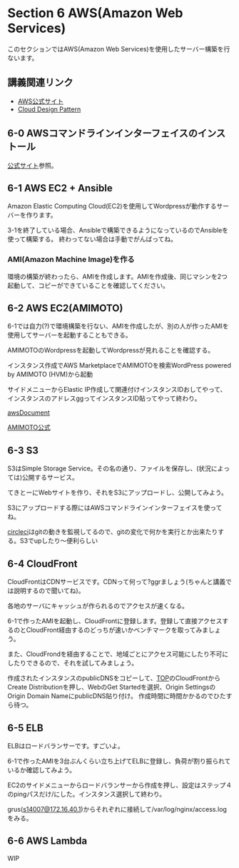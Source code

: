 # Section 6 AWS(Amazon Web Services)

このセクションではAWS(Amazon Web Services)を使用したサーバー構築を行ないます。

## 講義関連リンク

* [AWS公式サイト](http://aws.amazon.com/jp/)
* [Cloud Design Pattern](http://aws.clouddesignpattern.org/index.php/%E3%83%A1%E3%82%A4%E3%83%B3%E3%83%9A%E3%83%BC%E3%82%B8)

## 6-0 AWSコマンドラインインターフェイスのインストール

[公式サイト](http://aws.amazon.com/jp/cli/)参照。

## 6-1	AWS EC2 + Ansible

Amazon Elastic Computing Cloud(EC2)を使用してWordpressが動作するサーバーを作ります。

3-1を終了している場合、Ansibleで構築できるようになっているのでAnsibleを使って構築する。
終わってない場合は手動でがんばってね。

### AMI(Amazon Machine Image)を作る

環境の構築が終わったら、AMIを作成します。AMIを作成後、同じマシンを2つ起動して、コピーができていることを確認してください。

## 6-2 AWS EC2(AMIMOTO)

6-1では自力(?)で環境構築を行ない、AMIを作成したが、別の人が作ったAMIを使用してサーバーを起動することもできる。

AMIMOTOのWordpressを起動してWordpressが見れることを確認する。

インスタンス作成でAWS MarketplaceでAMIMOTOを検索WordPress powered by AMIMOTO (HVM)から起動

サイドメニューからElastic IP作成して関連付けインスタンスIDおしてやって、インスタンスのアドレスggってインスタンスID貼ってやって終わり。

[awsDocument](http://docs.aws.amazon.com/ja_jp/AWSEC2/latest/UserGuide/creating-an-ami-ebs.html)

[AMIMOTO公式](https://ja.amimoto-ami.com/support/how-to-use/marketplace/)

## 6-3 S3

S3はSimple Storage Service。その名の通り、ファイルを保存し、(状況によっては)公開するサービス。

てきとーにWebサイトを作り、それをS3にアップロードし、公開してみよう。

S3にアップロードする際にはAWSコマンドラインインターフェイスを使ってね。

[circleci](https://circleci.com/)はgitの動きを監視してるので、gitの変化で何かを実行とか出来たりする。S3でupしたり〜便利らしい

## 6-4 CloudFront

CloudFrontはCDNサービスです。CDNって何って?ggrましょう(ちゃんと講義では説明するので聞いてね)。

各地のサーバにキャッシュが作られるのでアクセスが速くなる。

6-1で作ったAMIを起動し、CloudFrontに登録します。登録して直接アクセスするのとCloudFront経由するのどっちが速いかベンチマークを取ってみましょう。

また、CloudFrondを経由することで、地域ごとにアクセス可能にしたり不可にしたりできるので、それを試してみましょう。

作成されたインスタンスのpublicDNSをコピーして、[TOP](https://ap-northeast-1.console.aws.amazon.com/console/home?region=ap-northeast-1)のCloudFrontからCreate Distributionを押し、WebのGet Startedを選択、Origin SettingsのOrigin Domain NameにpublicDNS貼り付け。
作成時間に時間かかるのでひたすら待つ。


## 6-5 ELB

ELBはロードバランサーです。すごいよ。

6-1で作ったAMIを3台ぶんくらい立ち上げてELBに登録し、負荷が割り振られているか確認してみよう。

EC2のサイドメニューからロードバランサーから作成を押し、設定はステップ４のpingパスだけ/にした。インスタンス選択して終わり。

grus(s14007@172.16.40.1)からそれぞれに接続して/var/log/nginx/access.logをみる。

## 6-6 AWS Lambda

WIP
